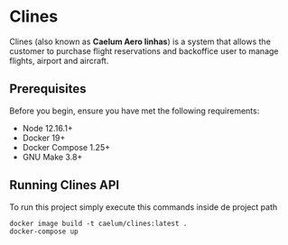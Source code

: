 # Clines

Clines (also known as **Caelum Aero linhas**) is a system that allows the customer to purchase flight reservations and 
backoffice user to manage flights, airport and aircraft.


## Prerequisites
Before you begin, ensure you have met the following requirements:

* Node 12.16.1+ 
* Docker 19+
* Docker Compose 1.25+
* GNU Make 3.8+ 

## Running Clines API

To run this project simply execute this commands inside de project path

```shell script
docker image build -t caelum/clines:latest .
docker-compose up
```